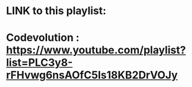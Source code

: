 # LINK to this playlist:

# Codevolution : https://www.youtube.com/playlist?list=PLC3y8-rFHvwg6nsAOfC5Is18KB2DrVOJy
